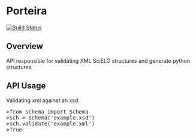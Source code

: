 Porteira
========
[![Build Status](https://secure.travis-ci.org/scieloorg/porteira.png?branch=master)](https://travis-ci.org/scieloorg/porteira)

Overview
--------
API responsible for validating XML SciELO structures and generate python structures

API Usage
---------

Validating xml against an xsd:
<pre>
>from schema import Schema
>sch = Schema('example.xsd')
>sch.validate('example.xml')
>True
</pre>